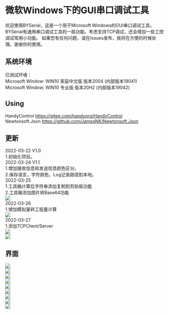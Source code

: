 微软Windows下的GUI串口调试工具
====
欢迎使用BYSerial，这是一个用于Microsoft Windows的GUI串口调试工具。  BYSerial有通用串口调试工具的一般功能。考虑支持TCP调试，还会增加一些工控调试常用小功能。  如果您有任何问题，请在Issues发布，我将在方便的时候处理。谢谢你的使用。
  
系统环境
----
已测试环境：  
Microsoft Window: WIN10 家庭中文版  版本2004 (内部版本19041)  
Microsoft Window: WIN10 专业版  版本20H2 (内部版本19042)

Using
----
HandyControl  https://gitee.com/handyorg/HandyControl  
Newtonsoft.Json https://github.com/JamesNK/Newtonsoft.Json  

更新
----
2022-03-22 V1.0  
1.初始化项目。   
2022-03-24 V1.1  
1.增加接收信息和发送信息颜色区分。  
2.保存语言，字符颜色，Log记录路径到本地。  
2022-03-25  
1.工具箱计算后字符串添加复制到剪贴板功能  
2.工具箱添加图片转Base64功能  
![](Img/ImgCov.png)  
2022-03-26  
1.增加模拟量转工程量计算  
![](Img/Analog.png)  
2022-03-27  
1.添加TCPClient/Server  
![](Img/tcpclient.png)  
![](Img/tcpserver.png)  

界面
----
![](Img/MainUI_WIN10.png)    
![](Img/main_ch.png)    
![](Img/toolbox.png)    
![](Img/toolbox2.png)    
![](Img/ascii.png)    
![](Img/opt1.png)    
![](Img/opt2.png)    
![](Img/opt3.png)    
![](Img/opt4.png)    
